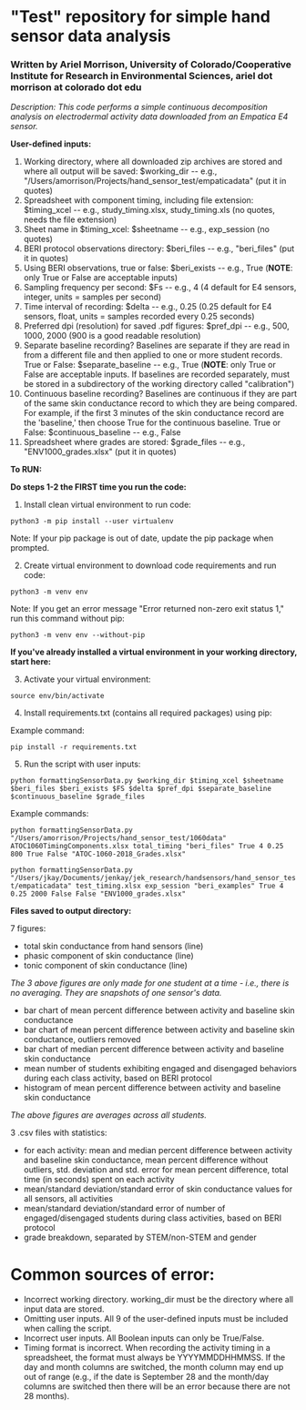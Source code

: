 
# "Test" repository for simple hand sensor data analysis
### Written by Ariel Morrison, University of Colorado/Cooperative Institute for Research in Environmental Sciences, ariel dot morrison at colorado dot edu

*Description: This code performs a simple continuous decomposition analysis on electrodermal activity data downloaded from an Empatica E4 sensor.*

**User-defined inputs:**
1. Working directory, where all downloaded zip archives are stored and where all output will be saved: $working_dir  --  e.g., "/Users/amorrison/Projects/hand_sensor_test/empaticadata" (put it in quotes)
2. Spreadsheet with component timing, including file extension: $timing_xcel -- e.g., study_timing.xlsx, study_timing.xls (no quotes, needs the file extension)
3. Sheet name in $timing_xcel: $sheetname -- e.g., exp_session (no quotes)
4. BERI protocol observations directory: $beri_files -- e.g., "beri_files" (put it in quotes)
5. Using BERI observations, true or false: $beri_exists -- e.g., True (**NOTE**: only True or False are acceptable inputs)
6. Sampling frequency per second: $Fs  --  e.g., 4 (4 default for E4 sensors, integer, units = samples per second)
7. Time interval of recording: $delta  --  e.g., 0.25 (0.25 default for E4 sensors, float, units = samples recorded every 0.25 seconds)
8. Preferred dpi (resolution) for saved .pdf figures: $pref_dpi -- e.g., 500, 1000, 2000 (900 is a good readable resolution)
9. Separate baseline recording? Baselines are separate if they are read in from a different file and then applied to one or more student records. True or False: $separate_baseline -- e.g., True (**NOTE**: only True or False are acceptable inputs. If baselines are recorded separately, must be stored in a subdirectory of the working directory called "calibration")
10. Continuous baseline recording? Baselines are continuous if they are part of the same skin conductance record to which they are being compared. For example, if the first 3 minutes of the skin conductance record are the 'baseline,' then choose True for the continuous baseline. True or False: $continuous_baseline -- e.g., False
11. Spreadsheet where grades are stored: $grade_files -- e.g., "ENV1000_grades.xlsx" (put it in quotes)


**To RUN:**

**Do steps 1-2 the FIRST time you run the code:**

1) Install clean virtual environment to run code:

`python3 -m pip install --user virtualenv`

Note: If your pip package is out of date, update the pip package when prompted.


2) Create virtual environment to download code requirements and run code:

`python3 -m venv env`

Note: If you get an error message "Error returned non-zero exit status 1," run this command without pip:

`python3 -m venv env --without-pip`


**If you've already installed a virtual environment in your working directory, start here:**

3) Activate your virtual environment:

`source env/bin/activate`


4) Install requirements.txt (contains all required packages) using pip:

Example command:

`pip install -r requirements.txt`


5) Run the script with user inputs:

`python formattingSensorData.py $working_dir $timing_xcel $sheetname $beri_files $beri_exists $FS $delta $pref_dpi $separate_baseline $continuous_baseline $grade_files`


Example commands:

`python formattingSensorData.py "/Users/amorrison/Projects/hand_sensor_test/1060data" ATOC1060TimingComponents.xlsx total_timing "beri_files" True 4 0.25 800 True False "ATOC-1060-2018_Grades.xlsx"`


`python formattingSensorData.py "/Users/jkay/Documents/jenkay/jek_research/handsensors/hand_sensor_test/empaticadata" test_timing.xlsx exp_session "beri_examples" True 4 0.25 2000 False False "ENV1000_grades.xlsx"`



**Files saved to output directory:**

7 figures:
- total skin conductance from hand sensors (line)
- phasic component of skin conductance (line)
- tonic component of skin conductance (line)

*The 3 above figures are only made for one student at a time - i.e., there is no averaging. They are snapshots of one sensor's data.*

- bar chart of mean percent difference between activity and baseline skin conductance
- bar chart of mean percent difference between activity and baseline skin conductance, outliers removed
- bar chart of median percent difference between activity and baseline skin conductance
- mean number of students exhibiting engaged and disengaged behaviors during each class activity, based on BERI protocol
- histogram of mean percent difference between activity and baseline skin conductance

*The above figures are averages across all students.*


3 .csv files with statistics:
- for each activity: mean and median percent difference between activity and baseline skin conductance, mean percent difference without outliers, std. deviation and std. error for mean percent difference, total time (in seconds) spent on each activity
- mean/standard deviation/standard error of skin conductance values for all sensors, all activities
- mean/standard deviation/standard error of number of engaged/disengaged students during class activities, based on BERI protocol
- grade breakdown, separated by STEM/non-STEM and gender



# Common sources of error:
- Incorrect working directory. working_dir must be the directory where all input data are stored.
- Omitting user inputs. All 9 of the user-defined inputs must be included when calling the script.
- Incorrect user inputs. All Boolean inputs can only be True/False.
- Timing format is incorrect. When recording the activity timing in a spreadsheet, the format must always be YYYYMMDDHHMMSS. If the day and month columns are switched, the month column may end up out of range (e.g., if the date is September 28 and the month/day columns are switched then there will be an error because there are not 28 months).
